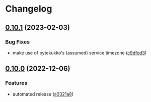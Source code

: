 # Changelog

## [0.10.1](https://github.com/scop/home-assistant-jatekukko/compare/v0.10.0...v0.10.1) (2023-02-03)


### Bug Fixes

* make use of pytekukko's (assumed) service timezone ([c9dfcd3](https://github.com/scop/home-assistant-jatekukko/commit/c9dfcd3fb00fd0225a64db176f79bd3893c99bfc))

## [0.10.0](https://github.com/scop/home-assistant-jatekukko/compare/v0.9.0...v0.10.0) (2022-12-06)


### Features

* automated release ([a0321a8](https://github.com/scop/home-assistant-jatekukko/commit/a0321a8eb141c0f00c9e4712620192b065a4c3a8))
